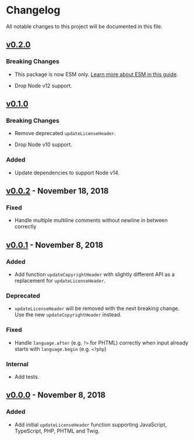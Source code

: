 # Changelog

All notable changes to this project will be documented in this file.

## [v0.2.0](https://github.com/inyono/copyright-headers/compare/v0.1.0..v0.2.0)

### Breaking Changes

- This package is now ESM only. [Learn more about ESM in this guide](https://gist.github.com/sindresorhus/a39789f98801d908bbc7ff3ecc99d99c).

- Drop Node v12 support.

## [v0.1.0](https://github.com/inyono/copyright-headers/compare/v0.0.2..v0.1.0)

### Breaking Changes

- Remove deprecated `updateLicenseHeader`.

- Drop Node v10 support.

### Added

- Update dependencies to support Node v14.

## [v0.0.2](https://github.com/inyono/copyright-headers/compare/v0.0.1..v0.0.2) - November 18, 2018

### Fixed

- Handle multiple multiline comments without newline in between correctly

## [v0.0.1](https://github.com/inyono/copyright-headers/compare/v0.0.0..v0.0.1) - November 8, 2018

### Added

- Add function `updateCopyrightHeader` with slightly different API as a replacement for `updateLicenseHeader`.

### Deprecated

- `updateLicenseHeader` will be removed with the next breaking change. Use the new `updateCopyrightHeader` instead.

### Fixed

- Handle `language.after` (e.g. `?>` for PHTML) correctly when input already starts with `language.begin` (e.g. `<?php`)

### Internal

- Add tests.

## [v0.0.0](https://github.com/inyono/copyright-headers/compare/df12fe2868efc66641034590c3ffd37e0896afbb..v0.0.0) - November 8, 2018

### Added

- Add initial `updateLicenseHeader` function supporting JavaScript, TypeScript, PHP, PHTML and Twig.
